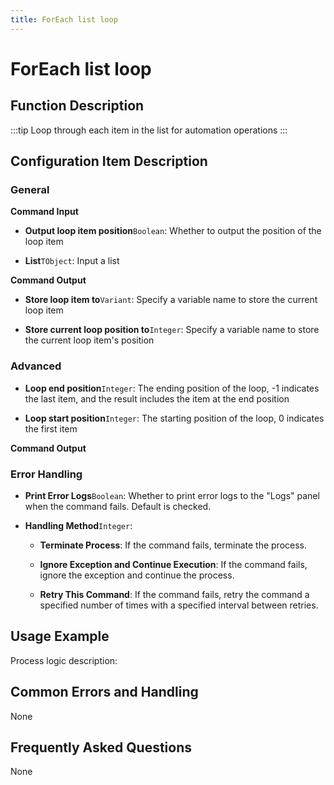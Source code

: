 ```yaml
---
title: ForEach list loop
---
```


# ForEach list loop

## Function Description

:::tip 
Loop through each item in the list for automation operations
:::

## Configuration Item Description

### General

**Command Input**

- **Output loop item position**`Boolean`: Whether to output the position of the loop item

- **List**`TObject`: Input a list


**Command Output**

- **Store loop item to**`Variant`: Specify a variable name to store the current loop item

- **Store current loop position to**`Integer`: Specify a variable name to store the current loop item's position

### Advanced

- **Loop end position**`Integer`: The ending position of the loop, -1 indicates the last item, and the result includes the item at the end position

- **Loop start position**`Integer`: The starting position of the loop, 0 indicates the first item


**Command Output**

### Error Handling

- **Print Error Logs**`Boolean`: Whether to print error logs to the "Logs" panel when the command fails. Default is checked. 

- **Handling Method**`Integer`:

    - **Terminate Process**: If the command fails, terminate the process.

    - **Ignore Exception and Continue Execution**: If the command fails, ignore the exception and continue the process.

    - **Retry This Command**: If the command fails, retry the command a specified number of times with a specified interval between retries.

## Usage Example

Process logic description:

## Common Errors and Handling

None

## Frequently Asked Questions

None

